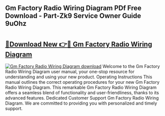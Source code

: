 ## Gm Factory Radio Wiring Diagram PDf Free Download - Part-Zk9 Service Owner Guide 9uOhz

# <h2><a href="http://dfua348.blite.top/?on=Gm+Factory+Radio+Wiring+Diagram">🔗Download New 👉🔴 Gm Factory Radio Wiring Diagram</a></h2>

[![Gm Factory Radio Wiring Diagram download](https://i.imgur.com/lujVjoI.png)](http://dfua348.blite.top/?on=Gm+Factory+Radio+Wiring+Diagram)
Welcome to the Gm Factory Radio Wiring Diagram user manual, your one-stop resource for understanding and using your new product. Operating Instructions This manual outlines the correct operating procedures for your new Gm Factory Radio Wiring Diagram. This remarkable Gm Factory Radio Wiring Diagram offers a seamless blend of functionality and user-friendliness, thanks to its advanced features. Dedicated Customer Support Gm Factory Radio Wiring Diagram. We are committed to providing you with personalized and timely support.

